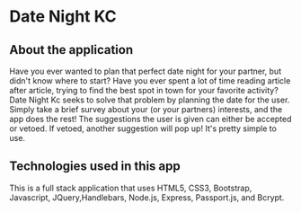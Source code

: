 # Date Night KC

 ## About the application
 Have you ever wanted to plan that perfect date night for your partner, but didn't know where to start? Have you ever spent a lot of time reading article after article, trying to find the best spot in town for your favorite activity? Date Night Kc seeks to solve that problem by planning the date for the user. Simply take a brief survey about your (or your partners) interests, and the app does the rest! The suggestions the user is given can either be accepted or vetoed. If vetoed, another suggestion will pop up! It's pretty simple to use. 

 ## Technologies used in this app
 This is a full stack application that uses HTML5, CSS3, Bootstrap, Javascript, JQuery,Handlebars, Node.js, Express, Passport.js, and Bcrypt.

 